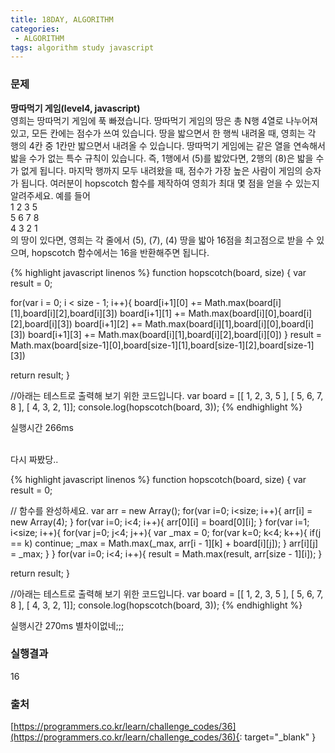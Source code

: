 ```yaml
---
title: 18DAY, ALGORITHM
categories:
 - ALGORITHM
tags: algorithm study javascript
---
```


### 문제
**땅따먹기 게임(level4, javascript)**<br />
영희는 땅따먹기 게임에 푹 빠졌습니다. 땅따먹기 게임의 땅은 총 N행 4열로 나누어져 있고, 모든 칸에는 점수가 쓰여 있습니다. 땅을 밟으면서 한 행씩 내려올 때, 영희는 각 행의 4칸 중 1칸만 밟으면서 내려올 수 있습니다. 땅따먹기 게임에는 같은 열을 연속해서 밟을 수가 없는 특수 규칙이 있습니다. 즉, 1행에서 (5)를 밟았다면, 2행의 (8)은 밟을 수가 없게 됩니다. 마지막 행까지 모두 내려왔을 때, 점수가 가장 높은 사람이 게임의 승자가 됩니다. 여러분이 hopscotch 함수를 제작하여 영희가 최대 몇 점을 얻을 수 있는지 알려주세요. 예를 들어<br />
1 2 3 5<br />
5 6 7 8<br />
4 3 2 1<br />
의 땅이 있다면, 영희는 각 줄에서 (5), (7), (4) 땅을 밟아 16점을 최고점으로 받을 수 있으며, hopscotch 함수에서는 16을 반환해주면 됩니다.

{% highlight javascript linenos %}
function hopscotch(board, size) {
  var result = 0;

  for(var i = 0; i < size - 1; i++){
    board[i+1][0] += Math.max(board[i][1],board[i][2],board[i][3])
    board[i+1][1] += Math.max(board[i][0],board[i][2],board[i][3])
    board[i+1][2] += Math.max(board[i][1],board[i][0],board[i][3])
    board[i+1][3] += Math.max(board[i][1],board[i][2],board[i][0])
  }
  result = Math.max(board[size-1][0],board[size-1][1],board[size-1][2],board[size-1][3])

  return result;
}

 //아래는 테스트로 출력해 보기 위한 코드입니다.
var board = [[ 1, 2, 3, 5 ], [ 5, 6, 7, 8 ], [ 4, 3, 2, 1]];
console.log(hopscotch(board, 3));
{% endhighlight %}

실행시간 266ms<br /><br />

다시 짜봤당..

{% highlight javascript linenos %}
function hopscotch(board, size) {
  var result = 0;
  
  // 함수를 완성하세요.
  var arr = new Array();
  for(var i=0; i<size; i++){
    arr[i] = new Array(4);
  }
  for(var i=0; i<4; i++){
    arr[0][i] = board[0][i];
  }
  for(var i=1; i<size; i++){
    for(var j=0; j<4; j++){
      var _max = 0;
      for(var k=0; k<4; k++){
        if(j == k) continue;
        _max = Math.max(_max, arr[i - 1][k] + board[i][j]);
      }
      arr[i][j] = _max;
    }
  }
  for(var i=0; i<4; i++){
    result = Math.max(result, arr[size - 1][i]);
  }

  return result;
}

 //아래는 테스트로 출력해 보기 위한 코드입니다.
var board = [[ 1, 2, 3, 5 ], [ 5, 6, 7, 8 ], [ 4, 3, 2, 1]];
console.log(hopscotch(board, 3));
{% endhighlight %}

실행시간 270ms 별차이없네;;;

### 실행결과
16

### 출처
[https://programmers.co.kr/learn/challenge_codes/36](https://programmers.co.kr/learn/challenge_codes/36){: target="_blank" }